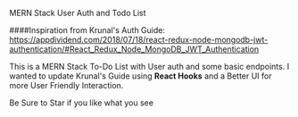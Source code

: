 MERN Stack User Auth and Todo List


####Inspiration from Krunal's Auth Guide: https://appdividend.com/2018/07/18/react-redux-node-mongodb-jwt-authentication/#React_Redux_Node_MongoDB_JWT_Authentication




This is a MERN Stack To-Do List with User auth and some basic endpoints. I wanted to update Krunal's Guide using **React Hooks** and a Better UI for more User Friendly Interaction. 

Be Sure to Star if you like what you see
